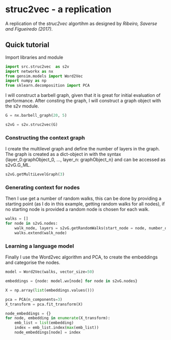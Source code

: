 # struc2vec - a replication
A replication of the _struc2vec_ algortihm as designed by _Ribeiro, Saverse and Figueiredo (2017)_.

## Quick tutorial
Import libraries and module
```python
import src.struc2vec  as s2v
import networkx as nx
from gensim.models import Word2Vec
import numpy as np
from sklearn.decomposition import PCA
```
I will construct a barbell graph, given that it is great for initial evaluation of performance. After consting the graph, I will construct a graph object with the s2v module.

```python
G = nx.barbell_graph(20, 5)

s2vG = s2v.struc2vec(G)
```

### Constructing the context graph
I create the multilevel graph and define the number of layers in the graph. The graph is created as a dict-object in with the syntax {layer_0:graphObject_0, ..., layer_n: graphObject_n} and can be accessed as s2vG.G_ML.

```python
s2vG.getMultiLevelGraph(3)
```

### Generating context for nodes
Then I use get a number of random walks, this can be done by providing a starting point (as I do in this example, getting random walks for all nodes), if no starting node is provided a random node is chosen for each walk.

```python
walks = []
for node in s2vG.nodes:
    walk_node, layers = s2vG.getRandomWalks(start_node = node, number_of_walks = 300, walk_length=15)
    walks.extend(walk_node)
```

### Learning a language model
Finally I use the Word2vec algorithm and PCA, to create the embeddings and categorise the nodes.

```python
model = Word2Vec(walks, vector_size=50)

embeddings = {node: model.wv[node] for node in s2vG.nodes}

X = np.array(list(embeddings.values()))

pca = PCA(n_components=3)
X_transform = pca.fit_transform(X)

node_embeddings = {}
for node, embedding in enumerate(X_transform):
    emb_list = list(embedding)
    index = emb_list.index(max(emb_list))
    node_embeddings[node] = index
```


